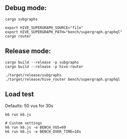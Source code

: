 ## Debug mode:

```
cargo subgraphs

export HIVE_SUPERGRAPH_SOURCE="file"
export HIVE_SUPERGRAPH_PATH="bench/supergraph.graphql"
cargo router
```

## Release mode:

```
cargo build --release -p subgraphs
cargo build --release -p hive-router

./target/release/subgraphs
./target/release/hive_router bench/supergraph.graphql
```

## Load test

Defaults: 50 vus for 30s

```
k6 run k6.js

# Custom settings
k6 run k6.js -e BENCH_VUS=69
k6 run k6.js -e BENCH_OVER_TIME=10s
```
